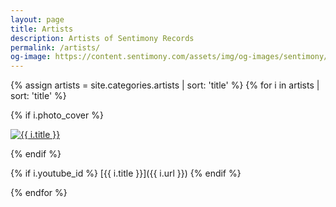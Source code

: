 ```yaml
---
layout: page
title: Artists
description: Artists of Sentimony Records
permalink: /artists/
og-image: https://content.sentimony.com/assets/img/og-images/sentimony/home.jpg
---
```


{% assign artists = site.categories.artists | sort: 'title' %}
{% for i in artists | sort: 'title' %}

{% if i.photo_cover %}
<p>
  <a href="{{ i.url }}">
    <img class="photo-cover" src="{{ i.photo_cover }}" alt="{{ i.title }}">
  </a>
</p>
{% endif %}

{% if i.youtube_id %}
[{{ i.title }}]({{ i.url }})
{% endif %}

{% endfor %}
